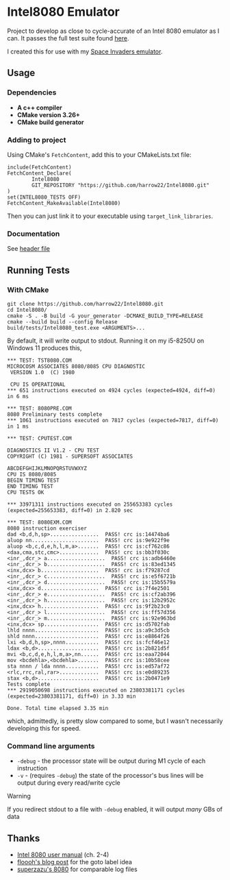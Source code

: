 # Intel8080 Emulator
Project to develop as close to cycle-accurate of an Intel 8080 emulator as I can. It passes the full test suite found [here](https://altairclone.com/downloads/cpu_tests/). 

I created this for use with my [Space Invaders emulator](https://github.com/harrow22/SpaceInvaders).

## Usage
### Dependencies
* **A c++ compiler**
* **CMake version 3.26+**
* **CMake build generator**

### Adding to project
Using CMake's `FetchContent`, add this to your CMakeLists.txt file:
```
include(FetchContent)
FetchContent_Declare(
        Intel8080
        GIT_REPOSITORY "https://github.com/harrow22/Intel8080.git"
)
set(INTEL8080_TESTS OFF)
FetchContent_MakeAvailable(Intel8080)
```
Then you can just link it to your executable using `target_link_libraries`.

### Documentation
See [header file](include/Intel8080.h)

## Running Tests
### With CMake
```
git clone https://github.com/harrow22/Intel8080.git
cd Intel8080/
cmake -S . -B build -G your_generator -DCMAKE_BUILD_TYPE=RELEASE
cmake --build build --config Release
build/tests/Intel8080_test.exe <ARGUMENTS>...
```

By default, it will write output to stdout. Running it on my i5-8250U on Windows 11 produces this,
```
*** TEST: TST8080.COM
MICROCOSM ASSOCIATES 8080/8085 CPU DIAGNOSTIC
 VERSION 1.0  (C) 1980

 CPU IS OPERATIONAL
*** 651 instructions executed on 4924 cycles (expected=4924, diff=0) in 6 ms

*** TEST: 8080PRE.COM
8080 Preliminary tests complete
*** 1061 instructions executed on 7817 cycles (expected=7817, diff=0) in 1 ms

*** TEST: CPUTEST.COM

DIAGNOSTICS II V1.2 - CPU TEST
COPYRIGHT (C) 1981 - SUPERSOFT ASSOCIATES

ABCDEFGHIJKLMNOPQRSTUVWXYZ
CPU IS 8080/8085
BEGIN TIMING TEST
END TIMING TEST
CPU TESTS OK

*** 33971311 instructions executed on 255653383 cycles (expected=255653383, diff=0) in 2.820 sec

*** TEST: 8080EXM.COM
8080 instruction exerciser
dad <b,d,h,sp>................  PASS! crc is:14474ba6
aluop nn......................  PASS! crc is:9e922f9e
aluop <b,c,d,e,h,l,m,a>.......  PASS! crc is:cf762c86
<daa,cma,stc,cmc>.............  PASS! crc is:bb3f030c
<inr_,dcr_> a...................  PASS! crc is:adb6460e
<inr_,dcr_> b...................  PASS! crc is:83ed1345
<inx,dcx> b...................  PASS! crc is:f79287cd
<inr_,dcr_> c...................  PASS! crc is:e5f6721b
<inr_,dcr_> d...................  PASS! crc is:15b5579a
<inx,dcx> d...................  PASS! crc is:7f4e2501
<inr_,dcr_> e...................  PASS! crc is:cf2ab396
<inr_,dcr_> h...................  PASS! crc is:12b2952c
<inx,dcx> h...................  PASS! crc is:9f2b23c0
<inr_,dcr_> l...................  PASS! crc is:ff57d356
<inr_,dcr_> m...................  PASS! crc is:92e963bd
<inx,dcx> sp..................  PASS! crc is:d5702fab
lhld nnnn.....................  PASS! crc is:a9c3d5cb
shld nnnn.....................  PASS! crc is:e8864f26
lxi <b,d,h,sp>,nnnn...........  PASS! crc is:fcf46e12
ldax <b,d>....................  PASS! crc is:2b821d5f
mvi <b,c,d,e,h,l,m,a>,nn......  PASS! crc is:eaa72044
mov <bcdehla>,<bcdehla>.......  PASS! crc is:10b58cee
sta nnnn / lda nnnn...........  PASS! crc is:ed57af72
<rlc,rrc,ral,rar>.............  PASS! crc is:e0d89235
stax <b,d>....................  PASS! crc is:2b0471e9
Tests complete
*** 2919050698 instructions executed on 23803381171 cycles (expected=23803381171, diff=0) in 3.33 min

Done. Total time elapsed 3.35 min
```
which, admittedly, is pretty slow compared to some, but I wasn't necessarily developing this for speed.

### Command line arguments
* `-debug` - the processor state will be output during M1 cycle of each instruction
* `-v` - (requires `-debug`) the state of the processor's bus lines will be output during every read/write cycle
> [!WARNING] 
> If you redirect stdout to a file with `-debug` enabled, it will output *many* GBs of data

## Thanks
* [Intel 8080 user manual](http://bitsavers.trailing-edge.com/components/intel/MCS80/98-153B_Intel_8080_Microcomputer_Systems_Users_Manual_197509.pdf) (ch. 2-4)
* [floooh's blog post](https://floooh.github.io/2021/12/17/cycle-stepped-z80.html) for the goto label idea
* [superzazu's 8080](https://github.com/superzazu/8080/tree/master) for comparable log files

